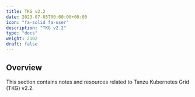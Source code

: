 ```yaml
---
title: TKG v2.2
date: 2023-07-05T00:00:00+00:00
icon: "fa-solid fa-user"
description: "TKG v2.2"
type: "docs"
weight: 2102
draft: false
---
```


## Overview

This section contains notes and resources related to Tanzu Kubernetes Grid (TKG) v2.2.
